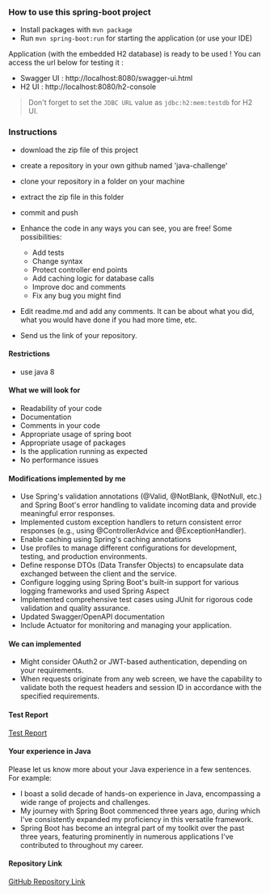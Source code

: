 ### How to use this spring-boot project

- Install packages with `mvn package`
- Run `mvn spring-boot:run` for starting the application (or use your IDE)

Application (with the embedded H2 database) is ready to be used ! You can access the url below for testing it :

- Swagger UI : http://localhost:8080/swagger-ui.html
- H2 UI : http://localhost:8080/h2-console

> Don't forget to set the `JDBC URL` value as `jdbc:h2:mem:testdb` for H2 UI.



### Instructions

- download the zip file of this project
- create a repository in your own github named 'java-challenge'
- clone your repository in a folder on your machine
- extract the zip file in this folder
- commit and push

- Enhance the code in any ways you can see, you are free! Some possibilities:
  - Add tests
  - Change syntax
  - Protect controller end points
  - Add caching logic for database calls
  - Improve doc and comments
  - Fix any bug you might find
- Edit readme.md and add any comments. It can be about what you did, what you would have done if you had more time, etc.
- Send us the link of your repository.

#### Restrictions
- use java 8


#### What we will look for
- Readability of your code
- Documentation
- Comments in your code 
- Appropriate usage of spring boot
- Appropriate usage of packages
- Is the application running as expected
- No performance issues

#### Modifications implemented by me
- Use Spring's validation annotations (@Valid, @NotBlank, @NotNull, etc.) and Spring Boot's error handling to validate incoming data and provide meaningful error responses.
- Implemented custom exception handlers to return consistent error responses (e.g., using @ControllerAdvice and @ExceptionHandler).
- Enable caching using Spring's caching annotations
- Use profiles to manage different configurations for development, testing, and production environments.
- Define response DTOs (Data Transfer Objects) to encapsulate data exchanged between the client and the service.
- Configure logging using Spring Boot's built-in support for various logging frameworks and used Spring Aspect
- Implemented comprehensive test cases using JUnit for rigorous code validation and quality assurance.
- Updated Swagger/OpenAPI documentation
- Include Actuator for monitoring and managing your application.

#### We can implemented
- Might consider OAuth2 or JWT-based authentication, depending on your requirements.
- When requests originate from any web screen, we have the capability to validate both the request headers and session ID in accordance with the specified requirements.

#### Test Report
[Test Report](https://github.com/Atul-Raut/java-challenge/tree/main/TestResult/TestResult.html)

#### Your experience in Java

Please let us know more about your Java experience in a few sentences. For example:

- I boast a solid decade of hands-on experience in Java, encompassing a wide range of projects and challenges.
- My journey with Spring Boot commenced three years ago, during which I've consistently expanded my proficiency in this versatile framework.
- Spring Boot has become an integral part of my toolkit over the past three years, featuring prominently in numerous applications I've contributed to throughout my career.

#### Repository Link

[GitHub Repository Link](https://github.com/Atul-Raut/java-challenge)

